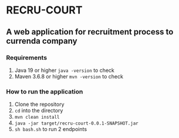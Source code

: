 # RECRU-COURT
## A web application for recruitment process to currenda company

### Requirements
1. Java 19 or higher `java -version` to check
2. Maven 3.6.8 or higher `mvn -version` to check

### How to run the application
1. Clone the repository
2. `cd` into the directory
3. `mvn clean install`
4. `java -jar target/recru-court-0.0.1-SNAPSHOT.jar`
5. `sh bash.sh` to run 2 endpoints
